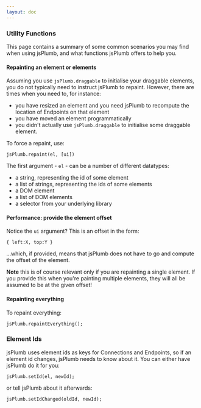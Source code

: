 ```yaml
---
layout: doc
---
```


### Utility Functions

This page contains a summary of some common scenarios you may find when using jsPlumb, and what functions jsPlumb offers to help you.

#### Repainting an element or elements
Assuming you use `jsPlumb.draggable` to initialise your draggable elements, you do not typically need to instruct jsPlumb to repaint.  However, there are times when you need to, for instance:

- you have resized an element and you need jsPlumb to recompute the location of Endpoints on that element
- you have moved an element programmatically
- you didn't actually use `jsPlumb.draggable` to initialise some draggable element.

To force a repaint, use:

    jsPlumb.repaint(el, [ui])

The first argument - `el` - can be a number of different datatypes:

- a string, representing the id of some element
- a list of strings, representing the ids of some elements
- a DOM element
- a list of DOM elements
- a selector from your underlying library

#### Performance: provide the element offset
Notice the `ui` argument?  This is an offset in the form:

    { left:X, top:Y }

...which, if provided, means that jsPlumb does not have to go and compute the offset of the element. 

**Note** this is of course relevant only if you are repainting a single element. If you provide this when you're painting multiple elements, they will all be assumed to be at the given offset!


#### Repainting everything

To repaint everything:

    jsPlumb.repaintEverything();


### Element Ids
jsPlumb uses element ids as keys for Connections and Endpoints, so if an element id changes, jsPlumb needs to know about it.  You can either have jsPlumb do it for you:

    jsPlumb.setId(el, newId);

or tell jsPlumb about it afterwards:

    jsPlumb.setIdChanged(oldId, newId);

